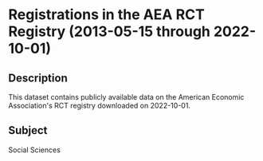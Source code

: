 # Registrations in the AEA RCT Registry (2013-05-15 through 2022-10-01)

## Description 
This dataset contains publicly available data on the American Economic Association's RCT registry downloaded on 2022-10-01.

## Subject
Social Sciences

